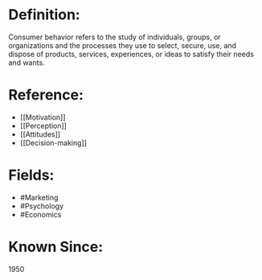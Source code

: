 

# Definition:
Consumer behavior refers to the study of individuals, groups, or organizations and the processes they use to select, secure, use, and dispose of products, services, experiences, or ideas to satisfy their needs and wants.

# Reference:
- [[Motivation]]
- [[Perception]]
- [[Attitudes]]
- [[Decision-making]]

# Fields: 
- #Marketing
- #Psychology
- #Economics

# Known Since:
1950

